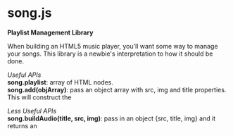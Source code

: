 # song.js
<strong>Playlist Management Library</strong>

When building an HTML5 music player, you'll want some way to manage your songs. This library is a newbie's
interpretation to how it should be done.

<i>Useful APIs</i><br>
<strong>song.playlist</strong>: array of HTML nodes.<br>
<strong>song.add(objArray)</strong>: pass an object array with src, img and title properties.
This will construct the <audio> nodes and push them to the playlist.<br>
<strong>song.shuffle()</strong>: randomly re-orders the playlist.<br>
Song tracking coming soon, so you can keep track of what song is playing.

<i>Less Useful APIs</i><br>
<strong>song.buildAudio(title, src, img)</strong>: pass in an object {src, title, img}
and it returns an <audio> element built to suite.